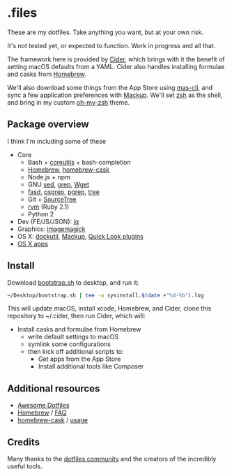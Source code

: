 # .files
These are my dotfiles. Take anything you want, but at your own risk.

It's not tested yet, or expected to function. Work in progress and all that.

The framework here is provided by [Cider](https://github.com/msanders/cider), which brings with it the benefit of setting macOS defaults from a YAML. Cider also handles installing formulae and casks from [Homebrew](https://brew.sh/).

We'll also download some things from the App Store using [mas-cli](https://github.com/mas-cli/mas), and sync a few application preferences with [Mackup](https://github.com/lra/mackup). We'll set [zsh](http://www.zsh.org/) as the shell, and bring in my custom [oh-my-zsh](https://github.com/robbyrussell/oh-my-zsh) theme.

## Package overview
I think I'm including some of these

* Core
    * Bash + [coreutils](http://en.wikipedia.org/wiki/GNU_Core_Utilities) + bash-completion
    * [Homebrew](http://brew.sh/), [homebrew-cask](http://caskroom.io/)
    * Node.js + npm
    * GNU [sed](http://www.gnu.org/software/sed/), [grep](https://www.gnu.org/software/grep/), [Wget](https://www.gnu.org/software/wget/)
    * [fasd](https://github.com/clvv/fasd), [psgrep](https://github.com/jvz/psgrep/blob/master/psgrep), [pgrep](http://linux.die.net/man/1/pgrep), [tree](http://mama.indstate.edu/users/ice/tree/)
    * Git + [SourceTree](http://www.sourcetreeapp.com)
    * [rvm](https://rvm.io/) (Ruby 2.1)
    * Python 2
* Dev (FE/JS/JSON): [jq](http://stedolan.github.io/jq/)
* Graphics: [imagemagick](http://www.imagemagick.org)
* OS X: [dockutil](https://github.com/kcrawford/dockutil), [Mackup](https://github.com/lra/mackup), [Quick Look plugins](https://github.com/sindresorhus/quick-look-plugins)
* [OS X apps](https://github.com/webpro/dotfiles/blob/master/install/brew-cask.sh)

## Install

Download [bootstrap.sh](https://github.com/pghk/dotfiles/raw/master/scripts/bootstrap.sh) to desktop, and run it:

```sh
~/Desktop/bootstrap.sh | tee -a sysinstall.$(date +"%d-%b").log
```

This will update macOS, install xcode, Homebrew, and Cider, clone this repository to ~/.cider, then run Cider, which will:

- Install casks and formulae from Homebrew
  - write default settings to macOS
  - symlink some configurations
  - then kick off additional scripts to:
    - Get apps from the App Store
    - Install additional tools like Composer

## Additional resources
* [Awesome Dotfiles](https://github.com/webpro/awesome-dotfiles)
* [Homebrew](http://brew.sh/) / [FAQ](https://github.com/Homebrew/homebrew/wiki/FAQ)
* [homebrew-cask](http://caskroom.io/) / [usage](https://github.com/phinze/homebrew-cask/blob/master/USAGE.md)

## Credits
Many thanks to the [dotfiles community](http://dotfiles.github.io/) and the creators of the incredibly useful tools.
